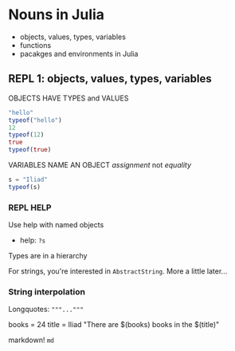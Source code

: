 # Nouns in Julia

- objects, values, types, variables
- functions
- pacakges and environments in Julia


## REPL 1: objects, values, types, variables

OBJECTS HAVE TYPES and VALUES

```julia
"hello"
typeof("hello")
12
typeof(12)
true
typeof(true)
```

VARIABLES NAME AN OBJECT
*assignment* not *equality*

```julia
s = "Iliad"
typeof(s)
```


### REPL HELP

Use help with named objects 

- help: `?s`

Types are in a hierarchy

For strings, you're interested in `AbstractString`.  More a little later...



### String interpolation

Longquotes: `"""..."""`

books = 24
title = Iliad
"There are $(books) books in the $(title)"

markdown!  `md`
